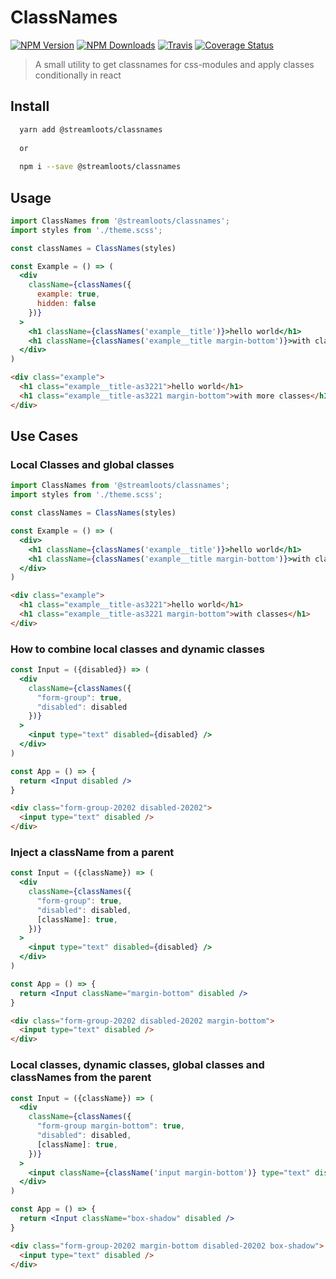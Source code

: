 # ClassNames
[![NPM Version](https://img.shields.io/npm/v/@streamloots/classnames.svg)](https://www.npmjs.com/package/@streamloots/classnames) [![NPM Downloads](https://img.shields.io/npm/dm/@streamloots/classnames.svg)](https://www.npmjs.com/package/@streamloots/classnames) [![Travis](https://travis-ci.org/@streamloots/classnames.svg?branch=master)](https://travis-ci.org/streamloots/classnames) [![Coverage Status](https://coveralls.io/repos/github/streamloots/classnames/badge.svg?branch=master)](https://coveralls.io/github/streamloots/classnames?branch=master)


> A small utility to get classnames for css-modules and apply classes conditionally in react

## Install

```sh
  yarn add @streamloots/classnames
  
  or
  
  npm i --save @streamloots/classnames
```

## Usage

```jsx
import ClassNames from '@streamloots/classnames';
import styles from './theme.scss';

const classNames = ClassNames(styles)

const Example = () => (
  <div
    className={classNames({
      example: true,
      hidden: false
    })}
  >
    <h1 className={classNames('example__title')}>hello world</h1>
    <h1 className={classNames('example__title margin-bottom')}>with classes</h1>
  </div>
)
```

```html
<div class="example">
  <h1 class="example__title-as3221">hello world</h1>
  <h1 class="example__title-as3221 margin-bottom">with more classes</h1>
</div>
```

## Use Cases

### Local Classes and global classes

```jsx
import ClassNames from '@streamloots/classnames';
import styles from './theme.scss';

const classNames = ClassNames(styles)

const Example = () => (
  <div>
    <h1 className={classNames('example__title')}>hello world</h1>
    <h1 className={classNames('example__title margin-bottom')}>with classes</h1>
  </div>
)
```

```html
<div class="example">
  <h1 class="example__title-as3221">hello world</h1>
  <h1 class="example__title-as3221 margin-bottom">with classes</h1>
</div>
```

### How to combine local classes and dynamic classes

```jsx
const Input = ({disabled}) => (
  <div
    className={classNames({
      "form-group": true,
      "disabled": disabled
    })}
  >
    <input type="text" disabled={disabled} />
  </div>
)

const App = () => {
  return <Input disabled />
}
```

```html
<div class="form-group-20202 disabled-20202">
  <input type="text" disabled />
</div>
```

### Inject a className from a parent

```jsx
const Input = ({className}) => (
  <div
    className={classNames({
      "form-group": true,
      "disabled": disabled,
      [className]: true,
    })}
  >
    <input type="text" disabled={disabled} />
  </div>
)

const App = () => {
  return <Input className="margin-bottom" disabled />
}
```

```html
<div class="form-group-20202 disabled-20202 margin-bottom">
  <input type="text" disabled />
</div>
```

### Local classes, dynamic classes, global classes and classNames from the parent

```jsx
const Input = ({className}) => (
  <div
    className={classNames({
      "form-group margin-bottom": true,
      "disabled": disabled,
      [className]: true,
    })}
  >
    <input className={className('input margin-bottom')} type="text" disabled={disabled} />
  </div>
)

const App = () => {
  return <Input className="box-shadow" disabled />
}
```

```html
<div class="form-group-20202 margin-bottom disabled-20202 box-shadow">
  <input type="text" disabled />
</div>
```
